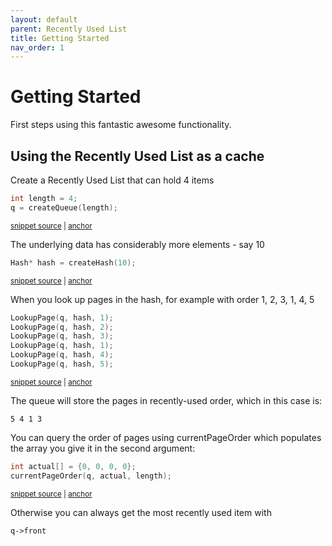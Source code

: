 ```yaml
---
layout: default
parent: Recently Used List
title: Getting Started
nav_order: 1
---
```

# Getting Started

First steps using this fantastic awesome functionality.

## Using the Recently Used List as a cache

Create a Recently Used List that can hold 4 items

<!-- snippet: create-queue-length-4 -->
<a id='snippet-create-queue-length-4'></a>
```cpp
int length = 4;
q = createQueue(length);
```
<sup><a href='https://github.com/emilybache/Recently-Used-List-Docs/blob/main/test/unit_test.cpp#L40-L43' title='File snippet `create-queue-length-4` was extracted from'>snippet source</a> | <a href='#snippet-create-queue-length-4' title='Navigate to start of snippet `create-queue-length-4`'>anchor</a></sup>
<!-- endSnippet -->

The underlying data has considerably more elements - say 10

<!-- snippet: create-data-length-10 -->
<a id='snippet-create-data-length-10'></a>
```c
Hash* hash = createHash(10);
```
<sup><a href='https://github.com/emilybache/Recently-Used-List-Docs/blob/main/src/main.c#L11-L13' title='File snippet `create-data-length-10` was extracted from'>snippet source</a> | <a href='#snippet-create-data-length-10' title='Navigate to start of snippet `create-data-length-10`'>anchor</a></sup>
<!-- endSnippet -->

When you look up pages in the hash, for example with order 1, 2, 3, 1, 4, 5 

<!-- snippet: lookup-pages -->
<a id='snippet-lookup-pages'></a>
```c
LookupPage(q, hash, 1);
LookupPage(q, hash, 2);
LookupPage(q, hash, 3);
LookupPage(q, hash, 1);
LookupPage(q, hash, 4);
LookupPage(q, hash, 5);
```
<sup><a href='https://github.com/emilybache/Recently-Used-List-Docs/blob/main/src/main.c#L16-L23' title='File snippet `lookup-pages` was extracted from'>snippet source</a> | <a href='#snippet-lookup-pages' title='Navigate to start of snippet `lookup-pages`'>anchor</a></sup>
<!-- endSnippet -->

The queue will store the pages in recently-used order, which in this case is:

    5 4 1 3 
    
You can query the order of pages using currentPageOrder which populates the 
array you give it in the second argument: 

<!-- snippet: lookup-page-order -->
<a id='snippet-lookup-page-order'></a>
```cpp
int actual[] = {0, 0, 0, 0};
currentPageOrder(q, actual, length);
```
<sup><a href='https://github.com/emilybache/Recently-Used-List-Docs/blob/main/test/unit_test.cpp#L49-L52' title='File snippet `lookup-page-order` was extracted from'>snippet source</a> | <a href='#snippet-lookup-page-order' title='Navigate to start of snippet `lookup-page-order`'>anchor</a></sup>
<!-- endSnippet -->

Otherwise you can always get the most recently used item with

    q->front
